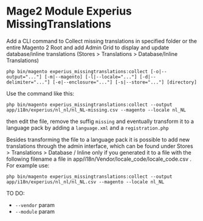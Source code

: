 # Mage2 Module Experius MissingTranslations

Add a CLI command to Collect missing translations in specified folder or the entire Magento 2 Root and add Admin Grid to display and update database/inline translations (Stores > Translations > Database/Inline Translations)

``
php bin/magento experius_missingtranslations:collect [-o|--output="..."] [-m|--magento] [-l|--locale="..."] [-d|--delimiter="..."] [-e|--enclosure="..."] [-s|--store="..."] [directory]
``

Use the command like this:

``
php bin/magento experius_missingtranslations:collect --output app/i18n/experius/nl_nl/nl_NL-missing.csv --magento --locale nl_NL
``

then edit the file, remove the suffig `missing` and eventually transform it to a language pack by adding a `language.xml` and a `registration.php`


Besides transforming the file to a language pack it is possible to add new translations through the admin interface, which can be found under Stores > Translations > Database / Inline only if you generated it to a file with the following filename a file in app/i18n/Vendor/locale_code/locale_code.csv . For example use:

``
php bin/magento experius_missingtranslations:collect --output app/i18n/experius/nl_nl/nl_NL.csv --magento --locale nl_NL
``


TO DO:

 - ``--vendor`` param
 - ``--module`` param
